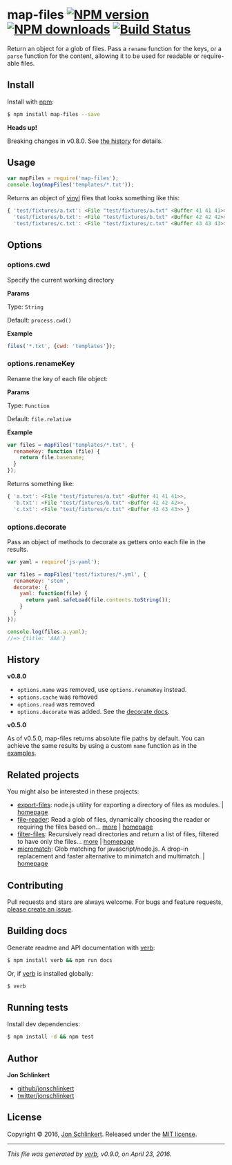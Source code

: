 # map-files [![NPM version](https://img.shields.io/npm/v/map-files.svg?style=flat)](https://www.npmjs.com/package/map-files) [![NPM downloads](https://img.shields.io/npm/dm/map-files.svg?style=flat)](https://npmjs.org/package/map-files) [![Build Status](https://img.shields.io/travis/jonschlinkert/map-files.svg?style=flat)](https://travis-ci.org/jonschlinkert/map-files)

Return an object for a glob of files. Pass a `rename` function for the keys, or a `parse` function for the content, allowing it to be used for readable or require-able files.

## Install

Install with [npm](https://www.npmjs.com/):

```sh
$ npm install map-files --save
```

**Heads up!**

Breaking changes in v0.8.0. See [the history](#history) for details.

## Usage

```js
var mapFiles = require('map-files');
console.log(mapFiles('templates/*.txt'));
```

Returns an object of [vinyl](http://github.com/gulpjs/vinyl) files that looks something like this:

```js
{ 'test/fixtures/a.txt': <File "test/fixtures/a.txt" <Buffer 41 41 41>>,
  'test/fixtures/b.txt': <File "test/fixtures/b.txt" <Buffer 42 42 42>>,
  'test/fixtures/c.txt': <File "test/fixtures/c.txt" <Buffer 43 43 43>> }
```

## Options

### options.cwd

Specify the current working directory

**Params**

Type: `String`

Default: `process.cwd()`

**Example**

```js
files('*.txt', {cwd: 'templates'});
```

### options.renameKey

Rename the key of each file object:

**Params**

Type: `Function`

Default: `file.relative`

**Example**

```js
var files = mapFiles('templates/*.txt', {
  renameKey: function (file) {
    return file.basename;
  }
});
```

Returns something like:

```js
{ 'a.txt': <File "test/fixtures/a.txt" <Buffer 41 41 41>>,
  'b.txt': <File "test/fixtures/b.txt" <Buffer 42 42 42>>,
  'c.txt': <File "test/fixtures/c.txt" <Buffer 43 43 43>> }
```

### options.decorate

Pass an object of methods to decorate as getters onto each file in the results.

```js
var yaml = require('js-yaml');

var files = mapFiles('test/fixtures/*.yml', {
  renameKey: 'stem',
  decorate: {
    yaml: function(file) {
      return yaml.safeLoad(file.contents.toString());
    }
  }
});

console.log(files.a.yaml);
//=> {title: 'AAA'}
```

## History

**v0.8.0**

* `options.name` was removed, use `options.renameKey` instead.
* `options.cache` was removed
* `options.read` was removed
* `options.decorate` was added. See the [decorate docs](#options.decorate).

**v0.5.0**

As of v0.5.0, map-files returns absolute file paths by default. You can achieve the same results by using a custom `name` function as in the [examples](#options-name).

## Related projects

You might also be interested in these projects:

* [export-files](https://www.npmjs.com/package/export-files): node.js utility for exporting a directory of files as modules. | [homepage](https://github.com/jonschlinkert/export-files)
* [file-reader](https://www.npmjs.com/package/file-reader): Read a glob of files, dynamically choosing the reader or requiring the files based on… [more](https://www.npmjs.com/package/file-reader) | [homepage](https://github.com/jonschlinkert/file-reader)
* [filter-files](https://www.npmjs.com/package/filter-files): Recursively read directories and return a list of files, filtered to have only the files… [more](https://www.npmjs.com/package/filter-files) | [homepage](https://github.com/jonschlinkert/filter-files)
* [micromatch](https://www.npmjs.com/package/micromatch): Glob matching for javascript/node.js. A drop-in replacement and faster alternative to minimatch and multimatch. | [homepage](https://github.com/jonschlinkert/micromatch)

## Contributing

Pull requests and stars are always welcome. For bugs and feature requests, [please create an issue](https://github.com/jonschlinkert/map-files/issues/new).

## Building docs

Generate readme and API documentation with [verb](https://github.com/verbose/verb):

```sh
$ npm install verb && npm run docs
```

Or, if [verb](https://github.com/verbose/verb) is installed globally:

```sh
$ verb
```

## Running tests

Install dev dependencies:

```sh
$ npm install -d && npm test
```

## Author

**Jon Schlinkert**

* [github/jonschlinkert](https://github.com/jonschlinkert)
* [twitter/jonschlinkert](http://twitter.com/jonschlinkert)

## License

Copyright © 2016, [Jon Schlinkert](https://github.com/jonschlinkert).
Released under the [MIT license](https://github.com/jonschlinkert/map-files/blob/master/LICENSE).

***

_This file was generated by [verb](https://github.com/verbose/verb), v0.9.0, on April 23, 2016._